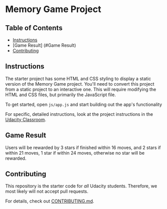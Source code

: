 # Memory Game Project

## Table of Contents

* [Instructions](#instructions)
* [Game Result] (#Game Result)
* [Contributing](#contributing)

## Instructions

The starter project has some HTML and CSS styling to display a static version of the Memory Game project. You'll need to convert this project from a static project to an interactive one. This will require modifying the HTML and CSS files, but primarily the JavaScript file.

To get started, open `js/app.js` and start building out the app's functionality

For specific, detailed instructions, look at the project instructions in the [Udacity Classroom](https://classroom.udacity.com/me).

## Game Result
Users will be rewarded by 3 stars if finished within 16 moves, and 2 stars if within 21 moves, 1 star if within 24 moves, otherwise no star will be rewarded.

## Contributing

This repository is the starter code for _all_ Udacity students. Therefore, we most likely will not accept pull requests.

For details, check out [CONTRIBUTING.md](CONTRIBUTING.md).

